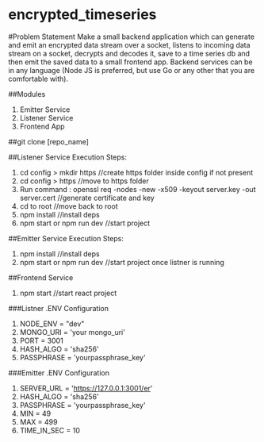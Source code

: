 # encrypted_timeseries

#Problem Statement
Make a small backend application which can generate and emit an encrypted data stream over a socket, listens to incoming data stream on a socket, decrypts and decodes it, save to a time series db and then emit the saved data to a small frontend app. Backend services can be in any language (Node JS is preferred, but use Go or any other that you are comfortable with).

##Modules

1. Emitter Service
2. Listener Service
3. Frontend App

##git clone [repo_name]

##Listener Service Execution Steps:
1. cd config > mkdir https //create https folder inside config if not present
2. cd config > https //move to https folder
3. Run command : openssl req -nodes -new -x509 -keyout server.key -out server.cert //generate certificate and key
4. cd to root //move back to root
5. npm install //install deps
6. npm start or npm run dev //start project

##Emitter Service Execution Steps:

1. npm install //install deps
2. npm start or npm run dev //start project once listner is running

##Frontend Service

1. npm start //start react project

###Listner .ENV Configuration

1. NODE_ENV = "dev"
2. MONGO_URI = 'your mongo_uri'
3. PORT = 3001
4. HASH_ALGO = 'sha256'
5. PASSPHRASE = 'yourpassphrase_key'

###Emitter .ENV Configuration

1. SERVER_URL = 'https://127.0.0.1:3001/er'
2. HASH_ALGO = 'sha256'
3. PASSPHRASE = 'yourpassphrase_key'
4. MIN = 49
5. MAX = 499
6. TIME_IN_SEC = 10
